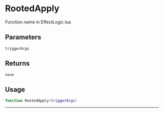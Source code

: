 # RootedApply
Function name in EffectLogic.lua
## Parameters
`triggerArgs`
## Returns
`none`
## Usage
```lua
function RootedApply(triggerArgs)
```
---

